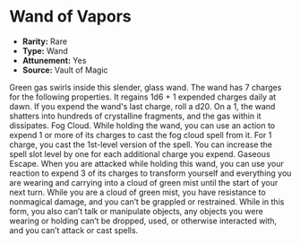 # Wand of Vapors

- **Rarity:** Rare
- **Type:** Wand
- **Attunement:** Yes
- **Source:** Vault of Magic

Green gas swirls inside this slender, glass wand. The wand has 7 charges for the following properties. It regains 1d6 + 1 expended charges daily at dawn. If you expend the wand's last charge, roll a d20. On a 1, the wand shatters into hundreds of crystalline fragments, and the gas within it dissipates. Fog Cloud. While holding the wand, you can use an action to expend 1 or more of its charges to cast the fog cloud spell from it. For 1 charge, you cast the 1st-level version of the spell. You can increase the spell slot level by one for each additional charge you expend. Gaseous Escape. When you are attacked while holding this wand, you can use your reaction to expend 3 of its charges to transform yourself and everything you are wearing and carrying into a cloud of green mist until the start of your next turn. While you are a cloud of green mist, you have resistance to nonmagical damage, and you can’t be grappled or restrained. While in this form, you also can’t talk or manipulate objects, any objects you were wearing or holding can’t be dropped, used, or otherwise interacted with, and you can’t attack or cast spells.
